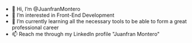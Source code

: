 - 👋 Hi, I’m @JuanfranMontero
- 👀 I’m interested in Front-End Development
- 🌱 I’m currently learning all the necessary tools to be able to form a great professional career
- 📫 Reach me through my LinkedIn profile "Juanfran Montero"
